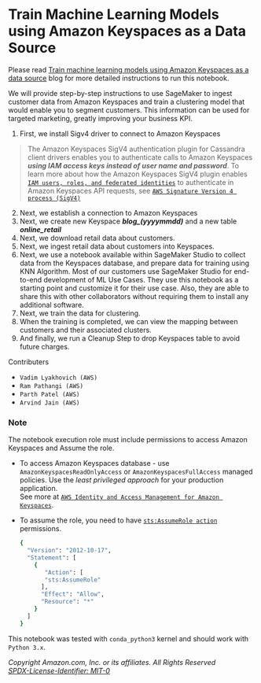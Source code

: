 # Train Machine Learning Models using Amazon Keyspaces as a Data Source  

Please read [Train machine learning models using Amazon Keyspaces as a data source](https://aws.amazon.com/blogs/machine-learning/train-machine-learning-models-using-amazon-keyspaces-as-a-data-source/) blog for more detailed instructions to run this notebook.


We will provide step-by-step instructions to use SageMaker to ingest customer data from Amazon Keyspaces and train a clustering model that would enable you to segment customers. This information can be used for targeted marketing, greatly improving your business KPI.

1. First, we install Sigv4 driver to connect to Amazon Keyspaces

> The Amazon Keyspaces SigV4 authentication plugin for Cassandra client drivers enables you to authenticate calls to Amazon Keyspaces ***using IAM access keys instead of user name and password***. To learn more about how the Amazon Keyspaces SigV4 plugin enables [`IAM users, roles, and federated identities`](https://docs.aws.amazon.com/IAM/latest/UserGuide/id_roles.html) to authenticate in Amazon Keyspaces API requests, see [`AWS Signature Version 4 process (SigV4)`](https://docs.aws.amazon.com/general/latest/gr/signature-version-4.html)

2. Next, we establish a connection to Amazon Keyspaces
3. Next, we create new Keyspace ***blog_(yyyymmdd)*** and a new table ***online_retail***
3. Next, we download retail data about customers.
3. Next, we ingest retail data about customers into Keyspaces.
3. Next, we use a notebook available within SageMaker Studio to collect data from the Keyspaces database, and prepare data for training using KNN Algorithm. Most of our customers use SageMaker Studio for end-to-end development of ML Use Cases. They use this notebook as a starting  point and customize it for their use case. Also, they are able to share this with other collaborators without requiring them to install any additional software.
3. Next, we train the data for clustering.
3. When the training is completed, we can view the mapping between customers and their associated clusters.
3. And finally, we run a Cleanup Step to drop Keyspaces table to avoid future charges.

Contributers
- `Vadim Lyakhovich (AWS)`
- `Ram Pathangi (AWS)`
- `Parth Patel (AWS)`
- `Arvind Jain (AWS)`

### Note
The notebook execution role must include permissions to access Amazon Keyspaces and Assume the role.

*  To access Amazon Keyspaces database - use `AmazonKeyspacesReadOnlyAccess` or `AmazonKeyspacesFullAccess` managed policies. Use the _least privileged approach_ for your production application.  
See more at
[`AWS Identity and Access Management for Amazon Keyspaces`](https://docs.aws.amazon.com/keyspaces/latest/devguide/security-iam.html).

* To assume the role, you need to have [`sts:AssumeRole action`](https://docs.aws.amazon.com/STS/latest/APIReference/API_AssumeRole.html) permissions.
    ```bash
    {
      "Version": "2012-10-17",  
      "Statement": [  
        {  
           "Action": [  
           "sts:AssumeRole"  
          ],  
          "Effect": "Allow",  
          "Resource": "*"  
        }
      ]
    }
    ```

This notebook was tested with `conda_python3` kernel and should work with `Python 3.x`.


*Copyright Amazon.com, Inc. or its affiliates. All Rights Reserved*  
[*SPDX-License-Identifier: MIT-0*](https://github.com/aws/mit-0)

